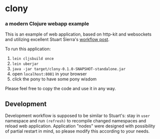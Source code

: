 # clony
### a modern Clojure webapp example

This is an example of web application, based on http-kit and websockets and
utilizing excellent Stuart Sierra's [workflow post](http://thinkrelevance.com/blog/2013/06/04/clojure-workflow-reloaded).

To run this application:

1. `lein cljsbuild once`
2. `lein uberjar`
3. `java -jar target/clony-0.1.0-SNAPSHOT-standalone.jar`
4. open `localhost:8081` in your browser
5. click the pony to have some pony wisdom

Please feel free to copy the code and use it in any way.

## Development

Development workflow is supposed to be similar to Stuart's: stay in `user`
namespace and run `(refresh)` to recompile changed namespaces and reload
web application. Application "nodes" were designed with possibility of partial
restart in mind, so please modify this according to your needs.
